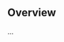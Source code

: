 <!-- Note: Please must use one of our issue templates to file an issue! 🛑 -->
<!-- 👉 https://github.com/ElysiumOSS/package-template/issues/new/choose 👈 -->
<!-- **Issues that should have been filed with a template will be closed without action, and we will ask you to use a template.** -->

<!-- This blank issue template is only for issues that don't fit any of the templates. -->

## Overview

...
